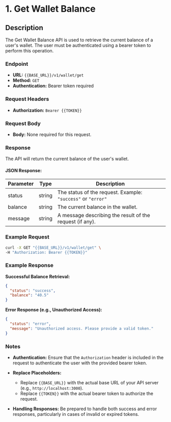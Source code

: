 # 1. Get Wallet Balance

## Description
The Get Wallet Balance API is used to retrieve the current balance of a user's wallet. The user must be authenticated using a bearer token to perform this operation.

### Endpoint

- **URL:** `{{BASE_URL}}/v1/wallet/get`
- **Method:** `GET`
- **Authentication:** Bearer token required

### Request Headers

- **Authorization:** `Bearer {{TOKEN}}`

### Request Body

- **Body:** None required for this request.

### Response

The API will return the current balance of the user's wallet.

#### JSON Response:

| Parameter  | Type   | Description                                  |
|------------|--------|----------------------------------------------|
| status     | string | The status of the request. Example: `"success"` or `"error"` |
| balance    | string | The current balance in the wallet.           |
| message    | string | A message describing the result of the request (if any).     |

### Example Request

```bash
curl -X GET "{{BASE_URL}}/v1/wallet/get" \
-H "Authorization: Bearer {{TOKEN}}"
```

### Example Response

**Successful Balance Retrieval:**

```json
{
  "status": "success",
  "balance": "40.5"
}
```

**Error Response (e.g., Unauthorized Access):**

```json
{
  "status": "error",
  "message": "Unauthorized access. Please provide a valid token."
}
```

### Notes

- **Authentication:** Ensure that the `Authorization` header is included in the request to authenticate the user with the provided bearer token.

- **Replace Placeholders:**
  - Replace `{{BASE_URL}}` with the actual base URL of your API server (e.g., `http://localhost:3000`).
  - Replace `{{TOKEN}}` with the actual bearer token to authorize the request.

- **Handling Responses:** Be prepared to handle both success and error responses, particularly in cases of invalid or expired tokens.
